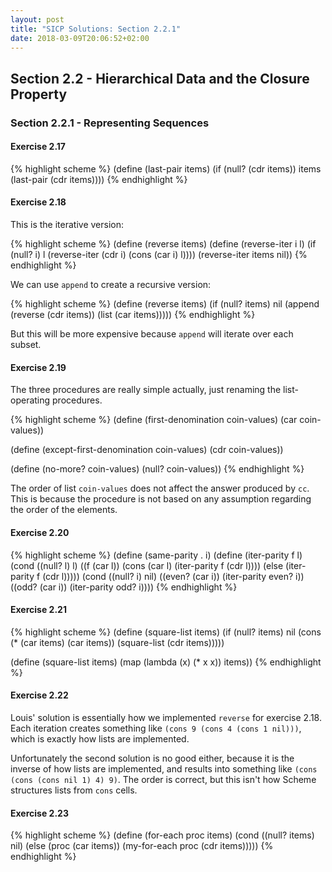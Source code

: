 ```yaml
---
layout: post
title: "SICP Solutions: Section 2.2.1"
date: 2018-03-09T20:06:52+02:00
---
```


## Section 2.2 - Hierarchical Data and the Closure Property

### Section 2.2.1 - Representing Sequences

#### Exercise 2.17

{% highlight scheme %}
(define (last-pair items)
    (if (null? (cdr items))
        items
        (last-pair (cdr items))))
{% endhighlight %}

#### Exercise 2.18

This is the iterative version:

{% highlight scheme %}
(define (reverse items)
    (define (reverse-iter i l)
      (if (null? i)
          l
          (reverse-iter (cdr i) (cons (car i) l))))
    (reverse-iter items nil))
{% endhighlight %}

We can use `append` to create a recursive version:

{% highlight scheme %}
(define (reverse items)
    (if (null? items)
        nil
        (append (reverse (cdr items)) (list (car items)))))
{% endhighlight %}

But this will be more expensive because `append` will iterate over each subset.

#### Exercise 2.19

The three procedures are really simple actually, just renaming the
list-operating procedures.

{% highlight scheme %}
(define (first-denomination coin-values)
  (car coin-values))

(define (except-first-denomination coin-values)
  (cdr coin-values))

(define (no-more? coin-values)
  (null? coin-values))
{% endhighlight %}

The order of list `coin-values` does not affect the answer produced by `cc`.
This is because the procedure is not based on any assumption regarding the order
of the elements.

#### Exercise 2.20

{% highlight scheme %}
(define (same-parity . i)
    (define (iter-parity f l)
      (cond ((null? l) l)
            ((f (car l)) (cons (car l) (iter-parity f (cdr l))))
            (else (iter-parity f (cdr l)))))
    (cond ((null? i) nil)
          ((even? (car i)) (iter-parity even? i))
          ((odd? (car i)) (iter-parity odd? i))))
{% endhighlight %}

#### Exercise 2.21

{% highlight scheme %}
(define (square-list items)
  (if (null? items)
      nil
      (cons (* (car items) (car items))
            (square-list (cdr items)))))

(define (square-list items)
  (map (lambda (x) (* x x)) items))
{% endhighlight %}

#### Exercise 2.22

Louis' solution is essentially how we implemented `reverse` for exercise 2.18.
Each iteration creates something like `(cons 9 (cons 4 (cons 1 nil)))`,
which is exactly how lists are implemented.

Unfortunately the second solution is no good either, because it is the inverse
of how lists are implemented, and results into something like
`(cons (cons (cons nil 1) 4) 9)`. The order is correct, but this isn't how
Scheme structures lists from `cons` cells.

#### Exercise 2.23

{% highlight scheme %}
(define (for-each proc items)
  (cond ((null? items) nil)
        (else (proc (car items))
              (my-for-each proc (cdr items)))))
{% endhighlight %}
